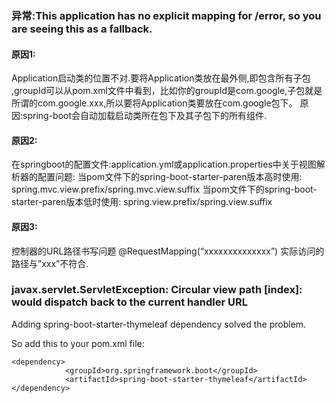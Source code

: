 ### 异常:This application has no explicit mapping for /error, so you are seeing this as a fallback.
#### 原因1:
Application启动类的位置不对.要将Application类放在最外侧,即包含所有子包 ,groupId可以从pom.xml文件中看到，比如你的groupId是com.google,子包就是所谓的com.google.xxx,所以要将Application类要放在com.google包下。
原因:spring-boot会自动加载启动类所在包下及其子包下的所有组件.

#### 原因2:
在springboot的配置文件:application.yml或application.properties中关于视图解析器的配置问题: 
当pom文件下的spring-boot-starter-paren版本高时使用: 
spring.mvc.view.prefix/spring.mvc.view.suffix 
当pom文件下的spring-boot-starter-paren版本低时使用: 
spring.view.prefix/spring.view.suffix

#### 原因3:
控制器的URL路径书写问题 
@RequestMapping(“xxxxxxxxxxxxxx”) 
实际访问的路径与”xxx”不符合.

### javax.servlet.ServletException: Circular view path [index]: would dispatch back to the current handler URL
Adding spring-boot-starter-thymeleaf dependency solved the problem.

So add this to your pom.xml file:

    <dependency>
                <groupId>org.springframework.boot</groupId>
                <artifactId>spring-boot-starter-thymeleaf</artifactId>
    </dependency>
